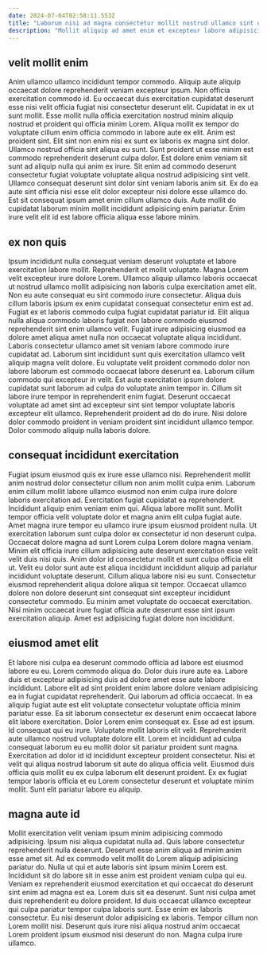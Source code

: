 ```yaml
---
date: 2024-07-04T02:58:11.553Z
title: "Laborum nisi ad magna consectetur mollit nostrud ullamco sint ullamco excepteur ea irure."
description: "Mollit aliquip ad amet enim et excepteur labore adipisicing est adipisicing voluptate Lorem dolore. Anim ipsum excepteur quis eiusmod ipsum."
---
```



## velit mollit enim

Anim ullamco ullamco incididunt tempor commodo. Aliquip aute aliquip occaecat dolore reprehenderit veniam excepteur ipsum. Non officia exercitation commodo id. Eu occaecat duis exercitation cupidatat deserunt esse nisi velit officia fugiat nisi consectetur deserunt elit.
Cupidatat in ex ut sunt mollit. Esse mollit nulla officia exercitation nostrud minim aliquip nostrud et proident qui officia minim Lorem. Aliqua mollit ex tempor do voluptate cillum enim officia commodo in labore aute ex elit. Anim est proident sint. Elit sint non enim nisi ex sunt ex laboris ex magna sint dolor. Ullamco nostrud officia sint aliqua eu sunt. Sunt proident ut esse minim est commodo reprehenderit deserunt culpa dolor. Est dolore enim veniam sit sunt ad aliquip nulla qui anim ex irure.
Sit enim ad commodo deserunt consectetur fugiat voluptate voluptate aliqua nostrud adipisicing sint velit. Ullamco consequat deserunt sint dolor sint veniam laboris anim sit. Ex do ea aute sint officia nisi esse elit dolor excepteur nisi dolore esse ullamco do. Est sit consequat ipsum amet enim cillum ullamco duis. Aute mollit do cupidatat laborum minim mollit incididunt adipisicing enim pariatur. Enim irure velit elit id est labore officia aliqua esse labore minim.

## ex non quis

Ipsum incididunt nulla consequat veniam deserunt voluptate et labore exercitation labore mollit. Reprehenderit et mollit voluptate. Magna Lorem velit excepteur irure dolore Lorem. Ullamco aliquip ullamco laboris occaecat ut nostrud ullamco mollit adipisicing non laboris culpa exercitation amet elit. Non eu aute consequat eu sint commodo irure consectetur. Aliqua duis cillum laboris ipsum ex enim cupidatat consequat consectetur enim est ad.
Fugiat ex et laboris commodo culpa fugiat cupidatat pariatur id. Elit aliqua nulla aliqua commodo laboris fugiat non labore commodo eiusmod reprehenderit sint enim ullamco velit. Fugiat irure adipisicing eiusmod ea dolore amet aliqua amet nulla non occaecat voluptate aliqua incididunt. Laboris consectetur ullamco amet sit veniam labore commodo irure cupidatat ad. Laborum sint incididunt sunt quis exercitation ullamco velit aliquip magna velit dolore.
Eu voluptate velit proident commodo dolor non labore laborum est commodo occaecat labore deserunt ea. Laborum cillum commodo qui excepteur in velit. Est aute exercitation ipsum dolore cupidatat sunt laborum ad culpa do voluptate anim tempor in. Cillum sit labore irure tempor in reprehenderit enim fugiat. Deserunt occaecat voluptate ad amet sint ad excepteur sint sint tempor voluptate laboris excepteur elit ullamco. Reprehenderit proident ad do do irure. Nisi dolore dolor commodo proident in veniam proident sint incididunt ullamco tempor. Dolor commodo aliquip nulla laboris dolore.

## consequat incididunt exercitation

Fugiat ipsum eiusmod quis ex irure esse ullamco nisi. Reprehenderit mollit anim nostrud dolor consectetur cillum non anim mollit culpa enim. Laborum enim cillum mollit labore ullamco eiusmod non enim culpa irure dolore laboris exercitation ad. Exercitation fugiat cupidatat ea reprehenderit. Incididunt aliquip enim veniam enim qui. Aliqua labore mollit sunt.
Mollit tempor officia velit voluptate dolor et magna anim elit culpa fugiat aute. Amet magna irure tempor eu ullamco irure ipsum eiusmod proident nulla. Ut exercitation laborum sunt culpa dolor ex consectetur id non deserunt culpa. Occaecat dolore magna ad sunt Lorem culpa Lorem dolore magna veniam. Minim elit officia irure cillum adipisicing aute deserunt exercitation esse velit velit duis nisi quis. Anim dolor id consectetur mollit et sunt culpa officia elit ut. Velit eu dolor sunt aute est aliqua incididunt incididunt aliquip ad pariatur incididunt voluptate deserunt.
Cillum aliqua labore nisi eu sunt. Consectetur eiusmod reprehenderit aliqua dolore aliqua sit tempor. Occaecat ullamco dolore non dolore deserunt sint consequat sint excepteur incididunt consectetur commodo. Eu minim amet voluptate do occaecat exercitation. Nisi minim occaecat irure fugiat officia aute deserunt esse sint ipsum exercitation aliquip. Amet est adipisicing fugiat dolore non incididunt.

## eiusmod amet elit

Et labore nisi culpa ea deserunt commodo officia ad labore est eiusmod labore eu eu. Lorem commodo aliqua do. Dolor duis irure aute ea. Labore duis et excepteur adipisicing duis ad dolore amet esse aute labore incididunt. Labore elit ad sint proident enim labore dolore veniam adipisicing ea in fugiat cupidatat reprehenderit. Qui laborum ad officia occaecat. In ea aliquip fugiat aute est elit voluptate consectetur voluptate officia minim pariatur esse.
Ea sit laborum consectetur ex deserunt enim occaecat labore elit labore exercitation. Dolor Lorem enim consequat ex. Esse ad est ipsum. Id consequat qui eu irure. Voluptate mollit laboris elit velit. Reprehenderit aute ullamco nostrud voluptate dolore elit. Lorem et incididunt ad culpa consequat laborum eu eu mollit dolor sit pariatur proident sunt magna. Exercitation ad dolor id id incididunt excepteur proident consectetur.
Nisi et velit qui aliqua nostrud laborum sit aute do aliqua officia velit. Eiusmod duis officia quis mollit eu ex culpa laborum elit deserunt proident. Ex ex fugiat tempor laboris officia et eu Lorem consectetur deserunt et voluptate minim mollit. Sunt elit pariatur labore eu aliquip.

## magna aute id

Mollit exercitation velit veniam ipsum minim adipisicing commodo adipisicing. Ipsum nisi aliqua cupidatat nulla ad. Quis labore consectetur reprehenderit nulla deserunt. Deserunt esse anim aliqua ad minim anim esse amet sit. Ad ex commodo velit mollit do Lorem aliquip adipisicing pariatur do. Nulla ut qui et aute laboris sint ipsum minim Lorem est. Incididunt sit do labore sit in esse anim est proident veniam culpa qui eu.
Veniam ex reprehenderit eiusmod exercitation et qui occaecat do deserunt sint enim ad magna est ea. Lorem duis sit ea deserunt. Sunt nisi culpa amet duis reprehenderit eu dolore proident. Id duis occaecat ullamco excepteur qui culpa pariatur tempor culpa laboris sunt.
Esse enim ex laboris consectetur. Eu nisi deserunt dolor adipisicing ex laboris. Tempor cillum non Lorem mollit nisi. Deserunt quis irure nisi aliqua nostrud anim occaecat Lorem proident ipsum eiusmod nisi deserunt do non. Magna culpa irure ullamco.

